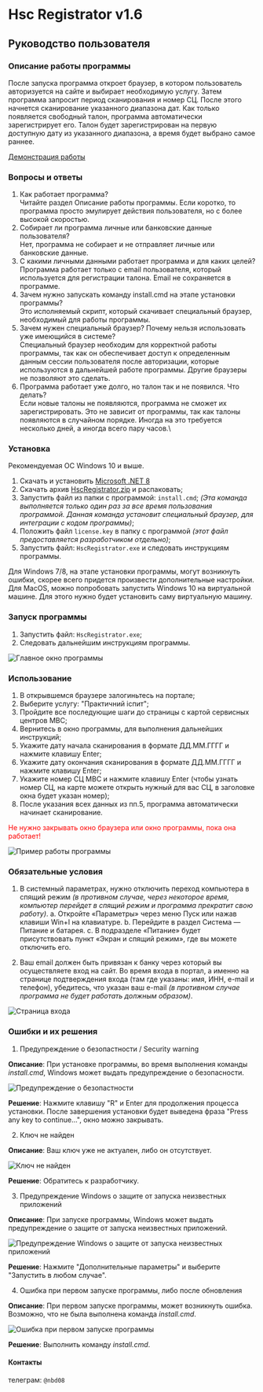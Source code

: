 # Hsc Registrator v1.6
## Руководство пользователя

### Описание работы программы
После запуска программа откроет браузер, в котором пользователь авторизуется на сайте и выбирает необходимую услугу. Затем программа запросит период сканирования и номер СЦ. После этого начнется сканирование указанного диапазона дат. Как только появляется свободный талон, программа автоматически зарегистрирует его. Талон будет зарегистрирован на первую доступную дату из указанного диапазона, а время будет выбрано самое раннее.

[Демонстрация работы](https://drive.google.com/file/d/156A9jxGFJBSYcUNO6NYLbXoSq48yEVPE/view?usp=drive_link)

### Вопросы и ответы
1. Как работает программа?\
   Читайте раздел Описание работы программы. Если коротко, то программа просто эмулирует действия пользователя, но с более высокой скоростью.
2. Собирает ли программа личные или банковские данные пользователя?\
   Нет, программа не собирает и не отправляет личные или банковские данные.
3. С какими личными данными работает программа и для каких целей?\
   Программа работает только с email пользователя, который используется для регистрации талона. Email не сохраняется в программе.
4. Зачем нужно запускать команду install.cmd на этапе установки программы?\
   Это исполняемый скрипт, который скачивает специальный браузер, необходимый для работы программы.
5. Зачем нужен специальный браузер? Почему нельзя использовать уже имеющийся в системе?\
   Специальный браузер необходим для корректной работы программы, так как он обеспечивает доступ к определенным данным сессии пользователя после авторизации, которые используются в дальнейшей работе программы. Другие браузеры не позволяют это сделать.
6. Программа работает уже долго, но талон так и не появился. Что делать?\
   Если новые талоны не появляются, программа не сможет их зарегистрировать. Это не зависит от программы, так как талоны появляются в случайном порядке. Иногда на это требуется несколько дней, а иногда всего пару часов.\

### Установка
Рекомендуемая ОС Windows 10 и выше.

1. Скачать и установить [Microsoft .NET 8](https://dotnet.microsoft.com/en-us/download/dotnet/thank-you/runtime-desktop-8.0.7-windows-x64-installer)
2. Скачать архив [HscRegistrator.zip](https://github.com/thor836/HscRegistratorApp/releases) и распаковать;
3. Запустить файл из папки с программой: <code>install.cmd</code>;
*(Эта команда выполняется только один раз за все время пользования программой. Данная команда установит специальный браузер, для интеграции с кодом программы)*;
4. Положить файл <code>license.key</code> в папку с программой *(этот файл предоставляется разработчиком отдельно)*;
5. Запустить файл: <code>HscRegistrator.exe</code> и следовать инструкциям программы.

Для Windows 7/8, на этапе установки программы, могут возникнуть ошибки, скорее всего придется произвести дополнительные настройки.\
Для MacOS, можно попробовать запустить Windows 10 на виртуальной машине. Для этого нужно будет установить саму виртуальную машину.

### Запуск программы

1. Запустить файл: <code>HscRegistrator.exe</code>;
2. Следовать дальнейшим инструкциям программы.

![Главное окно программы](./screenshot_1.png)

### Использование

1. В открывшемся браузере залогиньтесь на портале;
2. Выберите услугу: "Практичний іспит";
3. Пройдите все последующие шаги до страницы с картой сервисных центров МВС;
4. Вернитесь в окно программы, для выполнения дальнейших инструкций;
5. Укажите дату начала сканирования в формате ДД.ММ.ГГГГ и нажмите клавишу Enter;
6. Укажите дату окончания сканирования в формате ДД.ММ.ГГГГ и нажмите клавишу Enter;
7. Укажите номер СЦ МВС и нажмите клавишу Enter (чтобы узнать номер СЦ, на карте можете открыть нужный для вас СЦ, в заголовке окна будет указан номер);
8. После указания всех данных из пп.5, программа автоматически начинает сканирование.

<font color="red">Не нужно закрывать окно браузера или окно программы, пока она работает!</font>

![Пример работы программы](./screenshot_2.png)

### Обязательные условия

1.	В системный параметрах, нужно отключить переход компьютера в спящий режим *(в противном случае, через некоторое время, компьютер перейдет в спящий режим и программа прекратит свою работу)*.
    a.	Откройте «Параметры» через меню Пуск или нажав клавиши Win+I на клавиатуре.
    b.	Перейдите в раздел Система — Питание и батарея. 
    c.	В подразделе «Питание» будет присутствовать пункт «Экран и спящий режим», где вы можете отключить его.

2. Ваш email должен быть привязан к банку через который вы осуществляете вход на сайт. Во время входа в портал, а именно на странице подтверждения входа (там где указаны: имя, ИНН, e-mail и телефон), убедитесь, что указан ваш e-mail *(в противном случае программа не будет работать должным образом)*.

![Страница входа](./screenshot__3.png)

### Ошибки и их решения
1. Предупреждение о безопастности / Security warning

**Описание**: При установке программы, во время выполнения команды *install.cmd*, Windows может выдать предупреждение о безопасности.

![Предупреждение о безопастности](./screenshot_5.png)

**Решение**: Нажмите клавишу "R" и Enter для продолжения процесса установки. После завершения установки будет выведена фраза "Press any key to continue...", окно можно закрывать.

2. Ключ не найден

**Описание**: Ваш ключ уже не актуален, либо он отсутствует.

![Ключ не найден](./screenshot_4.png)

**Решение**: Обратитесь к разработчику.

3. Предупреждение Windows о защите от запуска неизвестных приложений

**Описание**: При запуске программы, Windows может выдать предупреждение о защите от запуска неизвестных приложений.

![Предупреждение Windows о защите от запуска неизвестных приложений](./screenshot_6.png)

**Решение**: Нажмите "Дополнительные параметры" и выберите "Запустить в любом случае".

4. Ошибка при первом запуске программы, либо после обновления

**Описание**: При первом запуске программы, может возникнуть ошибка. Возможно, что не была выполнена команда *install.cmd*. 

![Ошибка при первом запуске программы](./screenshot_7.png)

**Решение**: Выполнить команду *install.cmd*.

#### Контакты

телеграм: <code>@nbd08</code>

